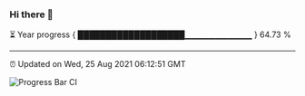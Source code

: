 ### Hi there 👋

⏳ Year progress { ███████████████████▁▁▁▁▁▁▁▁▁▁▁ } 64.73 %

---

⏰ Updated on Wed, 25 Aug 2021 06:12:51 GMT

![Progress Bar CI](https://github.com/liununu/liununu/workflows/Progress%20Bar%20CI/badge.svg)
